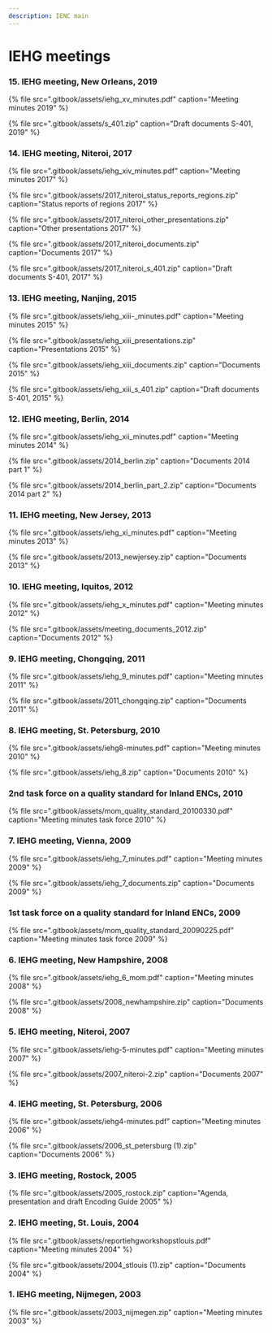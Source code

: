 ```yaml
---
description: IENC main
---
```


# IEHG meetings

### 15. IEHG meeting, New Orleans, 2019

{% file src=".gitbook/assets/iehg\_xv\_minutes.pdf" caption="Meeting minutes 2019" %}

{% file src=".gitbook/assets/s\_401.zip" caption="Draft documents S-401, 2019" %}

### 14. IEHG meeting, Niteroi, 2017

{% file src=".gitbook/assets/iehg\_xiv\_minutes.pdf" caption="Meeting minutes 2017" %}

{% file src=".gitbook/assets/2017\_niteroi\_status\_reports\_regions.zip" caption="Status reports of regions 2017" %}

{% file src=".gitbook/assets/2017\_niteroi\_other\_presentations.zip" caption="Other presentations 2017" %}

{% file src=".gitbook/assets/2017\_niteroi\_documents.zip" caption="Documents 2017" %}

{% file src=".gitbook/assets/2017\_niteroi\_s\_401.zip" caption="Draft documents S-401, 2017" %}

### 13. IEHG meeting, Nanjing, 2015

{% file src=".gitbook/assets/iehg\_xiii-\_minutes.pdf" caption="Meeting minutes 2015" %}

{% file src=".gitbook/assets/iehg\_xiii\_presentations.zip" caption="Presentations 2015" %}

{% file src=".gitbook/assets/iehg\_xiii\_documents.zip" caption="Documents 2015" %}

{% file src=".gitbook/assets/iehg\_xiii\_s\_401.zip" caption="Draft documents S-401, 2015" %}

### 12. IEHG meeting, Berlin, 2014

{% file src=".gitbook/assets/iehg\_xii\_minutes.pdf" caption="Meeting minutes 2014" %}

{% file src=".gitbook/assets/2014\_berlin.zip" caption="Documents 2014 part 1" %}

{% file src=".gitbook/assets/2014\_berlin\_part\_2.zip" caption="Documents 2014 part 2" %}

### 11. IEHG meeting, New Jersey, 2013

{% file src=".gitbook/assets/iehg\_xi\_minutes.pdf" caption="Meeting minutes 2013" %}

{% file src=".gitbook/assets/2013\_newjersey.zip" caption="Documents 2013" %}

### 10. IEHG meeting, Iquitos, 2012

{% file src=".gitbook/assets/iehg\_x\_minutes.pdf" caption="Meeting minutes 2012" %}

{% file src=".gitbook/assets/meeting\_documents\_2012.zip" caption="Documents 2012" %}

### 9. IEHG meeting, Chongqing, 2011

{% file src=".gitbook/assets/iehg\_9\_minutes.pdf" caption="Meeting minutes 2011" %}

{% file src=".gitbook/assets/2011\_chongqing.zip" caption="Documents 2011" %}

### **8. IEHG meeting, St. Petersburg, 2010**

{% file src=".gitbook/assets/iehg8-minutes.pdf" caption="Meeting minutes 2010" %}

{% file src=".gitbook/assets/iehg\_8.zip" caption="Documents 2010" %}

### 2nd task force on a quality standard for Inland ENCs, 2010

{% file src=".gitbook/assets/mom\_quality\_standard\_20100330.pdf" caption="Meeting minutes task force 2010" %}

### **7. IEHG meeting, Vienna, 2009**

{% file src=".gitbook/assets/iehg\_7\_minutes.pdf" caption="Meeting minutes 2009" %}

{% file src=".gitbook/assets/iehg\_7\_documents.zip" caption="Documents 2009" %}

### 1st task force on a quality standard for Inland ENCs, 2009

{% file src=".gitbook/assets/mom\_quality\_standard\_20090225.pdf" caption="Meeting minutes task force 2009" %}

### **6. IEHG meeting, New Hampshire, 2008**

{% file src=".gitbook/assets/iehg\_6\_mom.pdf" caption="Meeting minutes 2008" %}

{% file src=".gitbook/assets/2008\_newhampshire.zip" caption="Documents 2008" %}

### **5. IEHG meeting, Niteroi, 2007**

{% file src=".gitbook/assets/iehg-5-minutes.pdf" caption="Meeting minutes 2007" %}

{% file src=".gitbook/assets/2007\_niteroi-2.zip" caption="Documents 2007" %}

### **4. IEHG meeting, St. Petersburg, 2006**

{% file src=".gitbook/assets/iehg4-minutes.pdf" caption="Meeting minutes 2006" %}

{% file src=".gitbook/assets/2006\_st\_petersburg \(1\).zip" caption="Documents 2006" %}

### **3. IEHG meeting, Rostock, 2005**

{% file src=".gitbook/assets/2005\_rostock.zip" caption="Agenda, presentation and draft Encoding Guide 2005" %}

### **2. IEHG meeting, St. Louis, 2004**

{% file src=".gitbook/assets/reportiehgworkshopstlouis.pdf" caption="Meeting minutes 2004" %}

{% file src=".gitbook/assets/2004\_stlouis \(1\).zip" caption="Documents 2004" %}

### **1. IEHG meeting, Nijmegen, 2003**

{% file src=".gitbook/assets/2003\_nijmegen.zip" caption="Meeting minutes 2003" %}



